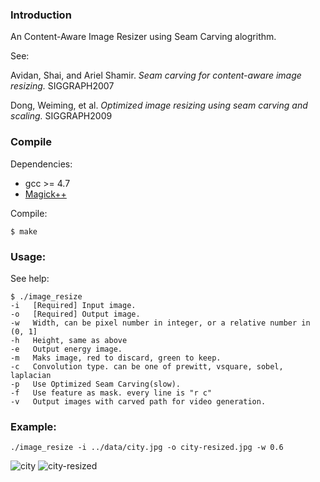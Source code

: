 ### Introduction

An Content-Aware Image Resizer using Seam Carving alogrithm.

See:

Avidan, Shai, and Ariel Shamir. *Seam carving for content-aware image resizing.* SIGGRAPH2007

Dong, Weiming, et al. *Optimized image resizing using seam carving and scaling.* SIGGRAPH2009

### Compile

Dependencies:

* gcc >= 4.7
* [Magick++](http://www.imagemagick.org/Magick++/)


Compile:

```
$ make
```

### Usage:
See help:

```
$ ./image_resize
-i   [Required] Input image.
-o   [Required] Output image.
-w   Width, can be pixel number in integer, or a relative number in (0, 1]
-h   Height, same as above
-e   Output energy image.
-m   Maks image, red to discard, green to keep.
-c   Convolution type. can be one of prewitt, vsquare, sobel, laplacian
-p   Use Optimized Seam Carving(slow).
-f   Use feature as mask. every line is "r c"
-v   Output images with carved path for video generation.
```

### Example:
```
./image_resize -i ../data/city.jpg -o city-resized.jpg -w 0.6
```

![city](https://github.com/ppwwyyxx/ImageResizer/raw/master/data/city.jpg)
![city-resized](https://github.com/ppwwyyxx/ImageResizer/raw/master/result/city.jpg)
